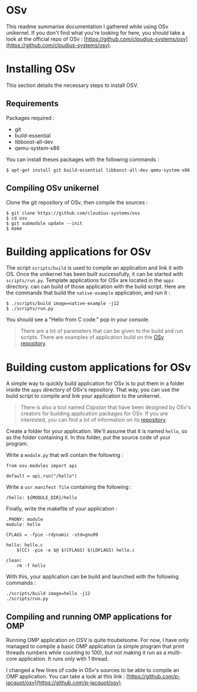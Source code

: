 # OSv

This readme summarise documentation I gathered while using OSv unikernel.
If you don't find what you're looking for here, you should take a look at the official repo of OSv : [https://github.com/cloudius-systems/osv](https://github.com/cloudius-systems/osv).

# Installing OSv

This section details the necessary steps to install OSV.

## Requirements

Packages required :
* git
* build-essential
* libboost-all-dev
* qemu-system-x86

You can install theses packages with the following commands :
```
$ apt-get install git build-essential libboost-all-dev qemu-system-x86
```

## Compiling OSv unikernel

Clone the git repository of OSv, then compile the sources :
```
$ git clone https://github.com/cloudius-systems/osv
$ cd osv
$ git submodule update --init
$ make
```

# Building applications for OSv

The script `scripts/build` is used to compile an application and link it with OS. Once the unikernel has been built successfully, it can be started with `scripts/run.py`.
Template applications for OSv are located in the `apps` directory. can can build of those application with the build script.
Here are the commands that build the `native-example` application, and run it :
```
$ ./scripts/build image=native-example -j12
$ ./scripts/run.py
```

You should see a "Hello from C code." pop in your console.

> There are a lot of parameters that can be given to the build and run scripts. There are examples of application build on the [OSv repository](https://github.com/cloudius-systems/osv).

# Building custom applications for OSv

A simple way to quickly build application for OSv is to put them in a folder inside the `apps` directory of OSv's repository. That way, you can use the build script to compile and link your application to the unikernel.

> There is also a tool named *Capstan* that have been designed by OSv's creators for building application packages for OSv. If you are interested, you can find a lot of information on its [repository](https://github.com/cloudius-systems/capstan).

Create a folder for your application. We'll assume that it is named `hello`, so as the folder containing it.
In this folder, put the source code of your program.

Write a `module.py` that will contain the following :

```
from osv.modules import api

default = api.run("/hello")
```

Write a `usr.manifest file` containing the following :
```
/hello: ${MODULE_DIR}/hello
```

Finally, write the makefile of your application :
```
.PHONY: module
module: hello

CFLAGS = -fpie -rdynamic -std=gnu99

hello: hello.c
	$(CC) -pie -o $@ $(CFLAGS) $(LDFLAGS) hello.c

clean:
	rm -f hello
```

With this, your application can be build and launched with the following commands :
```
./scripts/build image=hello -j12
./scripts/run.py
```

## Compiling and running OMP applications for OMP

Running OMP application on OSV is quite troubelsome. For now, I have only managed to compile a basic OMP application (a simple program that print threads numbers while counting to 100), but not making it run as a multi-core application. It runs only with 1 thread.

I changed a few lines of code in OSv's sources to be able to compile an OMP application. You can take a look at this link : [https://github.com/p-jacquot/osv](https://github.com/p-jacquot/osv).
